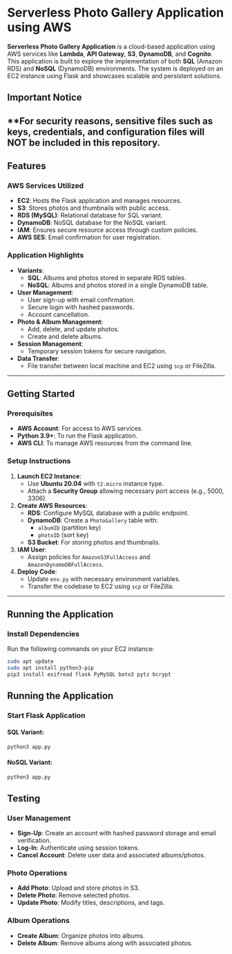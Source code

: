 # Serverless Photo Gallery Application using AWS

**Serverless Photo Gallery Application** is a cloud-based application using AWS services like **Lambda**, **API Gateway**, **S3**, **DynamoDB**, and **Cognito**. This application is built to explore the implementation of both **SQL** (Amazon RDS) and **NoSQL** (DynamoDB) environments. The system is deployed on an EC2 instance using Flask and showcases scalable and persistent solutions.
## Important Notice
**For security reasons, sensitive files such as keys, credentials, and configuration files will NOT be included in this repository.
---

## Features

### AWS Services Utilized
- **EC2**: Hosts the Flask application and manages resources.
- **S3**: Stores photos and thumbnails with public access.
- **RDS (MySQL)**: Relational database for SQL variant.
- **DynamoDB**: NoSQL database for the NoSQL variant.
- **IAM**: Ensures secure resource access through custom policies.
- **AWS SES**: Email confirmation for user registration.

### Application Highlights
- **Variants**:
  - **SQL**: Albums and photos stored in separate RDS tables.
  - **NoSQL**: Albums and photos stored in a single DynamoDB table.
- **User Management**:
  - User sign-up with email confirmation.
  - Secure login with hashed passwords.
  - Account cancellation.
- **Photo & Album Management**:
  - Add, delete, and update photos.
  - Create and delete albums.
- **Session Management**:
  - Temporary session tokens for secure navigation.
- **Data Transfer**:
  - File transfer between local machine and EC2 using `scp` or FileZilla.

---

## Getting Started

### Prerequisites
- **AWS Account**: For access to AWS services.
- **Python 3.9+**: To run the Flask application.
- **AWS CLI**: To manage AWS resources from the command line.

### Setup Instructions
1. **Launch EC2 Instance**:
   - Use **Ubuntu 20.04** with `t2.micro` instance type.
   - Attach a **Security Group** allowing necessary port access (e.g., 5000, 3306).
2. **Create AWS Resources**:
   - **RDS**: Configure MySQL database with a public endpoint.
   - **DynamoDB**: Create a `PhotoGallery` table with:
     - `albumID` (partition key)
     - `photoID` (sort key)
   - **S3 Bucket**: For storing photos and thumbnails.
3. **IAM User**:
   - Assign policies for `AmazonS3FullAccess` and `AmazonDynamoDBFullAccess`.
4. **Deploy Code**:
   - Update `env.py` with necessary environment variables.
   - Transfer the codebase to EC2 using `scp` or FileZilla.

---

## Running the Application

### Install Dependencies
Run the following commands on your EC2 instance:
```bash
sudo apt update
sudo apt install python3-pip
pip3 install exifread flask PyMySQL boto3 pytz bcrypt

```
## Running the Application

### Start Flask Application

#### SQL Variant:
```bash
python3 app.py
```

#### NoSQL Variant:
```bash
python3 app.py
```

## Testing

### User Management
- **Sign-Up**: Create an account with hashed password storage and email verification.
- **Log-In**: Authenticate using session tokens.
- **Cancel Account**: Delete user data and associated albums/photos.

### Photo Operations
- **Add Photo**: Upload and store photos in S3.
- **Delete Photo**: Remove selected photos.
- **Update Photo**: Modify titles, descriptions, and tags.

### Album Operations
- **Create Album**: Organize photos into albums.
- **Delete Album**: Remove albums along with associated photos.


